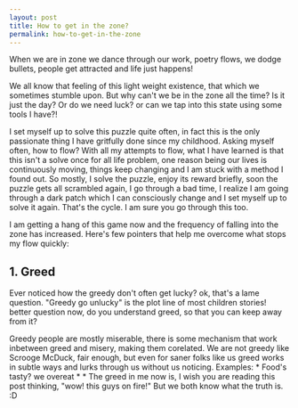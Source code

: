 ```yaml
---
layout: post
title: How to get in the zone?
permalink: how-to-get-in-the-zone
---
```


When we are in zone we dance through our work, poetry flows, we dodge bullets, people get attracted and life just happens!

We all know that feeling of this light weight existence, that which we sometimes stumble upon. But why can't we be in the zone all the time? Is it just the day? Or do we need luck? or can we tap into this state using some tools I have?!

I set myself up to solve this puzzle quite often, in fact this is the only passionate thing I have gritfully done since my childhood. Asking myself often, how to flow? With all my attempts to flow, what I have learned is that this isn't a solve once for all life problem, one reason being our lives is continuously moving, things keep changing and I am stuck with a method I found out. So mostly, I solve the puzzle, enjoy its reward briefly, soon the puzzle gets all scrambled again, I go through a bad time, I realize I am going through a dark patch which I can consciously change and I set myself up to solve it again. That's the cycle. I am sure you go through this too.

I am getting a hang of this game now and the frequency of falling into the zone has increased. Here's few pointers that help me overcome what stops my flow quickly:

## 1. Greed

Ever noticed how the greedy don't often get lucky? ok, that's a lame question. "Greedy go unlucky" is the plot line of most children stories! better question now, do you understand greed, so that you can keep away from it?

Greedy people are mostly miserable, there is some mechanism that work inbetween greed and misery, making them corelated. We are not greedy like Scrooge McDuck, fair enough, but even for saner folks like us greed works in subtle ways and lurks through us without us noticing. Examples:
    * Food's tasty? we overeat
    * 
    * The greed in me now is, I wish you are reading this post thinking, "wow! this guys on fire!" But we both know what the truth is. :D
